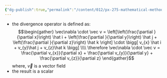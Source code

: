 ```yaml
---
{"dg-publish":true,"permalink":"/content/012/px-275-mathematical-methods/c-vector-calculus/px-275-c1b-divergence-or-div/","created":"2024-11-25T10:50:32.000+00:00","updated":"2024-11-26T18:23:20.247+00:00"}
---
```


- the divergence operator is defined as:
$$\begin{gather}
	\vec\nabla \cdot \vec v = \left[\left(\frac{\partial }{\partial x}\right) \hat i + \left(\frac{\partial }{\partial y}\right) \hat j + \left(\frac{\partial }{\partial z}\right) \hat k \right] \cdot \bigg[ v_{x} \hat i + v_{y}\hat j + v_{z}\hat k \bigg] \\\\
	\therefore \vec\nabla \cdot \vec v = \frac{\partial v_{x}}{\partial x} + \frac{\partial v_{y}}{\partial y} + \frac{\partial v_{z}}{\partial z}
\end{gather}$$
	where, $\vec v$ is a vector field
- the result is a scalar

